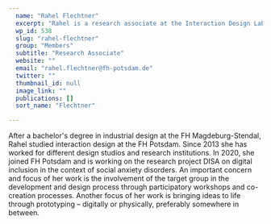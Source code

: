 ```yaml
---
  name: "Rahel Flechtner"
  excerpt: "Rahel is a research associate at the Interaction Design Lab (IDL) of the University of Applied Sciences Potsdam."
  wp_id: 538
  slug: "rahel-flechtner"
  group: "Members"
  subtitle: "Research Associate"
  website: ""
  email: "rahel.flechtner@fh-potsdam.de"
  twitter: ""
  thumbnail_id: null
  image_link: ""
  publications: []
  sort_name: "Flechtner"

---
```

After a bachelor's degree in industrial design at the FH Magdeburg-Stendal, Rahel studied interaction design at the FH Potsdam. Since 2013 she has worked for different design studios and research institutions. In 2020, she joined FH Potsdam and is working on the research project DISA on digital inclusion in the context of social anxiety disorders. An important concern and focus of her work is the involvement of the target group in the development and design process through participatory workshops and co-creation processes.
Another focus of her work is bringing ideas to life through prototyping – digitally or physically, preferably somewhere in between.